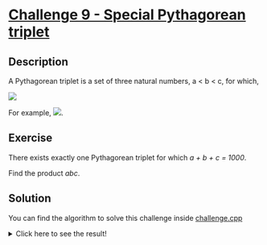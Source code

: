 # [Challenge 9 - Special Pythagorean triplet](https://projecteuler.net/problem=9)

## Description

A Pythagorean triplet is a set of three natural numbers, a < b < c, for which,

<img src="https://render.githubusercontent.com/render/math?math=a^{2}%2Bb^{2} = c^{2}">

For example, <img src="https://render.githubusercontent.com/render/math?math=3^{2}%2B4^{2} = 9%2B16 = 25 = 5^{2}">.

## Exercise

There exists exactly one Pythagorean triplet for which _a + b + c = 1000_.

Find the product _abc_.

## Solution

You can find the algorithm to solve this challenge inside [challenge.cpp](challenge.cpp)

<details>
  <summary>Click here to see the result!</summary>

  Result is: `31.875.000`
</details>
